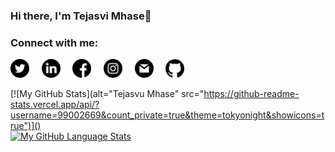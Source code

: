 ### Hi there, I'm Tejasvi Mhase👋

<!--
**99002669/99002669** is a ✨ _special_ ✨ repository because its `README.md` (this file) appears on your GitHub profile.

Here are some ideas to get you started:

- 🔭 I’m currently working on ...
- 🌱 I’m currently learning ...
- 👯 I’m looking to collaborate on ...
- 🤔 I’m looking for help with ...
- 💬 Ask me about ...
- 📫 How to reach me: ...
- 😄 Pronouns: ...
- ⚡ Fun fact: ...
-->

### Connect with me:
<a href="https://twitter.com/MhaseTejasvi"><img src="https://github.com/99002669/99002669/blob/main/twitter.png" width="30" height="30"></a>&nbsp;&nbsp;&nbsp;&nbsp;
<a href="https://www.linkedin.com/in/tejasvi-mhase-165141159/"><img src="https://github.com/99002669/99002669/blob/main/linkedin.png" width="30" height="30"></a>&nbsp;&nbsp;&nbsp;&nbsp;
<a href="https://www.facebook.com/profile.php?id=100004188078327"><img src="https://github.com/99002669/99002669/blob/main/facebook.png" width="30" height="30"></a>&nbsp;&nbsp;&nbsp;&nbsp;
<a href="https://www.instagram.com/tejasvi_mhase/"><img src="https://github.com/99002669/99002669/blob/main/instagram.png" width="30" height="30"></a>&nbsp;&nbsp;&nbsp;&nbsp;
<a href="mailto:tejasvi.y.mhase@gmail.com"><img src="https://github.com/99002669/99002669/blob/main/gmail.png" width="30" height="30"></a>&nbsp;&nbsp;&nbsp;&nbsp;
<a href="https://github.com/99002669"><img src="https://github.com/99002669/99002669/blob/main/github-logo.png" width="30" height="30"></a>

[![My GitHub Stats](alt="Tejasvu Mhase" src="https://github-readme-stats.vercel.app/api/?username=99002669&count_private=true&theme=tokyonight&showicons=true")]()</br>
[![My GitHub Language Stats](https://github-readme-stats.vercel.app/api/top-langs/?username=99002669&langs_count=5&theme=tokyonight)]()



<!--
[![Github stats](https://github-readme-stats.vercel.app/api?username=99002688&show_icons=true&include_all_commits=true)](https://github.com/99002688/github-readme-stats)
[![Top Langs](https://github-readme-stats.vercel.app/api/top-langs/?username=99002688&layout=compact)](https://github.com/99002688/github-readme-stats)
-->
